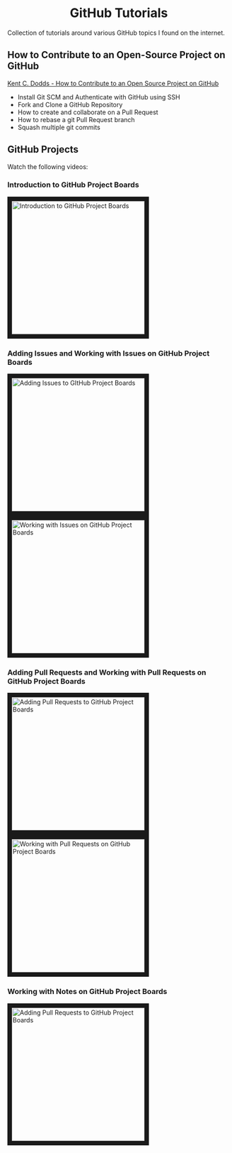 <h1 align="center"> GitHub Tutorials </h1> 
<p> Collection of tutorials around various GitHub topics I found on the internet. </p>

<h2> How to Contribute to an Open-Source Project on GitHub </h2>

<p>
     <a href="https://app.egghead.io/playlists/how-to-contribute-to-an-open-source-project-on-github">Kent C. Dodds - How to Contribute to an Open Source Project on GitHub</a>
     <ul>
          <li>Install Git SCM and Authenticate with GitHub using SSH</li>
          <li>Fork and Clone a GitHub Repository</li>
          <li>How to create and collaborate on a Pull Request</li>
          <li>How to rebase a git Pull Request branch</li>
          <li>Squash multiple git commits</li>
     </ul> 
</p>

<h2> GitHub Projects </h2>

<p> Watch the following videos: </p>

<h3> Introduction to GitHub Project Boards </h3>
<p>
    <a href="https://www.youtube.com/watch?v=idZyqNIrt84&list=PLiO7XHcmTslc5hGrbnnmHIb0SeJLTpOEu&index=2">
    <!---
       <img src="http://img.youtube.com/vi/idZyqNIrt84/default.jpg" alt="Watch the video" width="240" height="180" border="10" />
       hqdefault.jpg <- high quality | mqdefault.jpg <- medium quality | sddefault.jpg <- standard definition | maxresdefault.jpg <- maximum resolution
    --->
       <img src="http://img.youtube.com/vi/idZyqNIrt84/maxresdefault.jpg" alt="Introduction to GitHub Project Boards" width="300" border="10" />
   </a>
</p>

<h3> Adding Issues and Working with Issues on GitHub Project Boards </h3>
<p>
   <a href="https://www.youtube.com/watch?v=vxgd6TO4IfQ&list=PLiO7XHcmTslc5hGrbnnmHIb0SeJLTpOEu&index=3" >
       <img src="http://img.youtube.com/vi/vxgd6TO4IfQ/maxresdefault.jpg" alt="Adding Issues to GItHub Project Boards" width="300" border="10" />
   </a>
   <a href="https://www.youtube.com/watch?v=de_lazvBioE&list=PLiO7XHcmTslc5hGrbnnmHIb0SeJLTpOEu&index=4" >
      <img src="http://img.youtube.com/vi/de_lazvBioE/maxresdefault.jpg" alt="Working with Issues on GitHub Project Boards" width="300" border="10" />
   </a>
</p>

<h3> Adding Pull Requests and Working with Pull Requests on GitHub Project Boards </h3>

<p>
   <a href="https://www.youtube.com/watch?v=NZG5Y51WRHo&list=PLiO7XHcmTslc5hGrbnnmHIb0SeJLTpOEu&index=4" >
      <img src="http://img.youtube.com/vi/NZG5Y51WRHo/maxresdefault.jpg" alt="Adding Pull Requests to GitHub Project Boards" width="300" border="10" />
   </a>
   <a href="https://www.youtube.com/watch?v=iLqKrl3RzK0&list=PLiO7XHcmTslc5hGrbnnmHIb0SeJLTpOEu&index=5&pp=iAQB" >
      <img src="http://img.youtube.com/vi/iLqKrl3RzK0/maxresdefault.jpg" alt="Working with Pull Requests on GitHub Project Boards" width="300" border="10" />
   </a>
</p>

<h3> Working with Notes on GitHub Project Boards </h3>

<p>
   <a href="https://www.youtube.com/watch?v=XNxbm2IvTPs&list=PLiO7XHcmTslc5hGrbnnmHIb0SeJLTpOEu&index=7" >
      <img src="http://img.youtube.com/vi/XNxbm2IvTPs/maxresdefault.jpg" alt="Adding Pull Requests to GitHub Project Boards" width="300" border="10" />
   </a>
</p>

    


